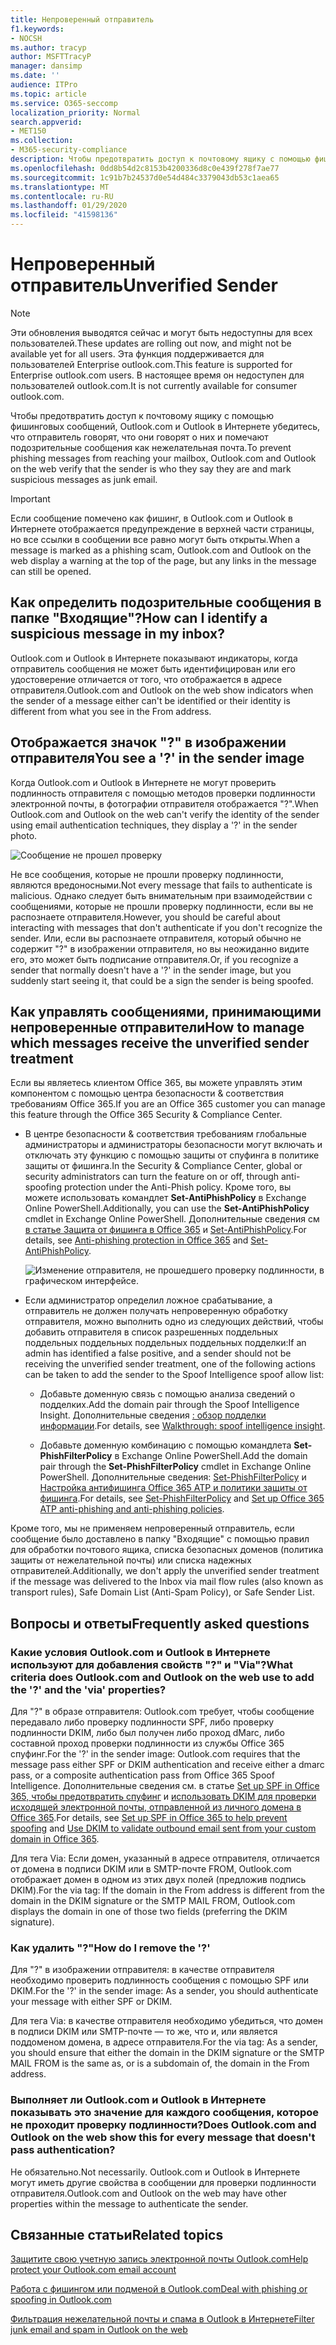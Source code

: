 ```yaml
---
title: Непроверенный отправитель
f1.keywords:
- NOCSH
ms.author: tracyp
author: MSFTTracyP
manager: dansimp
ms.date: ''
audience: ITPro
ms.topic: article
ms.service: O365-seccomp
localization_priority: Normal
search.appverid:
- MET150
ms.collection:
- M365-security-compliance
description: Чтобы предотвратить доступ к почтовому ящику с помощью фишинговых сообщений, Outlook.com и Outlook в Интернете убедитесь, что отправитель говорят, что они говорят о них и помечают подозрительные сообщения как нежелательная почта.
ms.openlocfilehash: 0dd8b54d2c8153b4200336d8c0e439f278f7ae77
ms.sourcegitcommit: 1c91b7b24537d0e54d484c3379043db53c1aea65
ms.translationtype: MT
ms.contentlocale: ru-RU
ms.lasthandoff: 01/29/2020
ms.locfileid: "41598136"
---
```

# <a name="unverified-sender"></a><span data-ttu-id="85a55-103">Непроверенный отправитель</span><span class="sxs-lookup"><span data-stu-id="85a55-103">Unverified Sender</span></span>

> [!NOTE]
> <span data-ttu-id="85a55-104">Эти обновления выводятся сейчас и могут быть недоступны для всех пользователей.</span><span class="sxs-lookup"><span data-stu-id="85a55-104">These updates are rolling out now, and might not be available yet for all users.</span></span> <span data-ttu-id="85a55-105">Эта функция поддерживается для пользователей Enterprise outlook.com.</span><span class="sxs-lookup"><span data-stu-id="85a55-105">This feature is supported for Enterprise outlook.com users.</span></span> <span data-ttu-id="85a55-106">В настоящее время он недоступен для пользователей outlook.com.</span><span class="sxs-lookup"><span data-stu-id="85a55-106">It is not currently available for consumer outlook.com.</span></span>

<span data-ttu-id="85a55-107">Чтобы предотвратить доступ к почтовому ящику с помощью фишинговых сообщений, Outlook.com и Outlook в Интернете убедитесь, что отправитель говорят, что они говорят о них и помечают подозрительные сообщения как нежелательная почта.</span><span class="sxs-lookup"><span data-stu-id="85a55-107">To prevent phishing messages from reaching your mailbox, Outlook.com and Outlook on the web verify that the sender is who they say they are and mark suspicious messages as junk email.</span></span>

> [!IMPORTANT]
> <span data-ttu-id="85a55-108">Если сообщение помечено как фишинг, в Outlook.com и Outlook в Интернете отображается предупреждение в верхней части страницы, но все ссылки в сообщении все равно могут быть открыты.</span><span class="sxs-lookup"><span data-stu-id="85a55-108">When a message is marked as a phishing scam, Outlook.com and Outlook on the web display a warning at the top of the page, but any links in the message can still be opened.</span></span>

## <a name="how-can-i-identify-a-suspicious-message-in-my-inbox"></a><span data-ttu-id="85a55-109">Как определить подозрительные сообщения в папке "Входящие"?</span><span class="sxs-lookup"><span data-stu-id="85a55-109">How can I identify a suspicious message in my inbox?</span></span>

<span data-ttu-id="85a55-110">Outlook.com и Outlook в Интернете показывают индикаторы, когда отправитель сообщения не может быть идентифицирован или его удостоверение отличается от того, что отображается в адресе отправителя.</span><span class="sxs-lookup"><span data-stu-id="85a55-110">Outlook.com and Outlook on the web show indicators when the sender of a message either can't be identified or their identity is different from what you see in the From address.</span></span>

## <a name="you-see-a--in-the-sender-image"></a><span data-ttu-id="85a55-111">Отображается значок "?" в изображении отправителя</span><span class="sxs-lookup"><span data-stu-id="85a55-111">You see a '?' in the sender image</span></span>

<span data-ttu-id="85a55-112">Когда Outlook.com и Outlook в Интернете не могут проверить подлинность отправителя с помощью методов проверки подлинности электронной почты, в фотографии отправителя отображается "?".</span><span class="sxs-lookup"><span data-stu-id="85a55-112">When Outlook.com and Outlook on the web can't verify the identity of the sender using email authentication techniques, they display a '?' in the sender photo.</span></span>

![Сообщение не прошел проверку](../media/message-did-not-pass-verification.jpg)

<span data-ttu-id="85a55-114">Не все сообщения, которые не прошли проверку подлинности, являются вредоносными.</span><span class="sxs-lookup"><span data-stu-id="85a55-114">Not every message that fails to authenticate is malicious.</span></span> <span data-ttu-id="85a55-115">Однако следует быть внимательным при взаимодействии с сообщениями, которые не прошли проверку подлинности, если вы не распознаете отправителя.</span><span class="sxs-lookup"><span data-stu-id="85a55-115">However, you should be careful about interacting with messages that don't authenticate if you don't recognize the sender.</span></span> <span data-ttu-id="85a55-116">Или, если вы распознаете отправителя, который обычно не содержит "?" в изображении отправителя, но вы неожиданно видите его, это может быть подписание отправителя.</span><span class="sxs-lookup"><span data-stu-id="85a55-116">Or, if you recognize a sender that normally doesn't have a '?' in the sender image, but you suddenly start seeing it, that could be a sign the sender is being spoofed.</span></span>

## <a name="how-to-manage-which-messages-receive-the-unverified-sender-treatment"></a><span data-ttu-id="85a55-117">Как управлять сообщениями, принимающими непроверенные отправители</span><span class="sxs-lookup"><span data-stu-id="85a55-117">How to manage which messages receive the unverified sender treatment</span></span> 

<span data-ttu-id="85a55-118">Если вы являетесь клиентом Office 365, вы можете управлять этим компонентом с помощью центра безопасности & соответствия требованиям Office 365.</span><span class="sxs-lookup"><span data-stu-id="85a55-118">If you are an Office 365 customer you can manage this feature through the Office 365 Security & Compliance Center.</span></span>

- <span data-ttu-id="85a55-119">В центре безопасности & соответствия требованиям глобальные администраторы и администраторы безопасности могут включать и отключать эту функцию с помощью защиты от спуфинга в политике защиты от фишинга.</span><span class="sxs-lookup"><span data-stu-id="85a55-119">In the Security & Compliance Center, global or security administrators can turn the feature on or off, through anti-spoofing protection under the Anti-Phish policy.</span></span> <span data-ttu-id="85a55-120">Кроме того, вы можете использовать командлет **Set-AntiPhishPolicy** в Exchange Online PowerShell.</span><span class="sxs-lookup"><span data-stu-id="85a55-120">Additionally, you can use the **Set-AntiPhishPolicy** cmdlet in Exchange Online PowerShell.</span></span> <span data-ttu-id="85a55-121">Дополнительные сведения см [в статье Защита от фишинга в Office 365](anti-phishing-protection.md) и [Set-AntiPhishPolicy](https://docs.microsoft.com/powershell/module/exchange/advanced-threat-protection/set-antiphishpolicy).</span><span class="sxs-lookup"><span data-stu-id="85a55-121">For details, see [Anti-phishing protection in Office 365](anti-phishing-protection.md) and [Set-AntiPhishPolicy](https://docs.microsoft.com/powershell/module/exchange/advanced-threat-protection/set-antiphishpolicy).</span></span>

    ![Изменение отправителя, не прошедшего проверку подлинности, в графическом интерфейсе.](../media/unverified-sender-article-editing-unauthenticated-senders.jpg)

- <span data-ttu-id="85a55-123">Если администратор определил ложное срабатывание, а отправитель не должен получать непроверенную обработку отправителя, можно выполнить одно из следующих действий, чтобы добавить отправителя в список разрешенных поддельных поддельных поддельных поддельных поддельных подделки:</span><span class="sxs-lookup"><span data-stu-id="85a55-123">If an admin has identified a false positive, and a sender should not be receiving the unverified sender treatment, one of the following actions can be taken to add the sender to the Spoof Intelligence spoof allow list:</span></span>

  - <span data-ttu-id="85a55-124">Добавьте доменную связь с помощью анализа сведений о подделких.</span><span class="sxs-lookup"><span data-stu-id="85a55-124">Add the domain pair through the Spoof Intelligence Insight.</span></span> <span data-ttu-id="85a55-125">Дополнительные сведения [: обзор подделки информации](walkthrough-spoof-intelligence-insight.md).</span><span class="sxs-lookup"><span data-stu-id="85a55-125">For details, see [Walkthrough: spoof intelligence insight](walkthrough-spoof-intelligence-insight.md).</span></span>

  - <span data-ttu-id="85a55-126">Добавьте доменную комбинацию с помощью командлета **Set-PhishFilterPolicy** в Exchange Online PowerShell.</span><span class="sxs-lookup"><span data-stu-id="85a55-126">Add the domain pair through the **Set-PhishFilterPolicy** cmdlet in Exchange Online PowerShell.</span></span> <span data-ttu-id="85a55-127">Дополнительные сведения: [Set-PhishFilterPolicy](https://docs.microsoft.com/powershell/module/exchange/advanced-threat-protection/set-phishfilterpolicy) и [Настройка антифишинга Office 365 ATP и политики защиты от фишинга](set-up-anti-phishing-policies.md).</span><span class="sxs-lookup"><span data-stu-id="85a55-127">For details, see [Set-PhishFilterPolicy](https://docs.microsoft.com/powershell/module/exchange/advanced-threat-protection/set-phishfilterpolicy) and [Set up Office 365 ATP anti-phishing and anti-phishing policies](set-up-anti-phishing-policies.md).</span></span>

<span data-ttu-id="85a55-128">Кроме того, мы не применяем непроверенный отправитель, если сообщение было доставлено в папку "Входящие" с помощью правил для обработки почтового ящика, списка безопасных доменов (политика защиты от нежелательной почты) или списка надежных отправителей.</span><span class="sxs-lookup"><span data-stu-id="85a55-128">Additionally, we don't apply the unverified sender treatment if the message was delivered to the Inbox via mail flow rules (also known as transport rules), Safe Domain List (Anti-Spam Policy), or Safe Sender List.</span></span>

## <a name="frequently-asked-questions"></a><span data-ttu-id="85a55-129">Вопросы и ответы</span><span class="sxs-lookup"><span data-stu-id="85a55-129">Frequently asked questions</span></span>

### <a name="what-criteria-does-outlookcom-and-outlook-on-the-web-use-to-add-the--and-the-via-properties"></a><span data-ttu-id="85a55-130">Какие условия Outlook.com и Outlook в Интернете используют для добавления свойств "?" и "Via"?</span><span class="sxs-lookup"><span data-stu-id="85a55-130">What criteria does Outlook.com and Outlook on the web use to add the '?' and the 'via' properties?</span></span>

<span data-ttu-id="85a55-131">Для "?" в образе отправителя: Outlook.com требует, чтобы сообщение передавало либо проверку подлинности SPF, либо проверку подлинности DKIM, либо был получен либо проход dMarc, либо составной проход проверки подлинности из службы Office 365 спуфинг.</span><span class="sxs-lookup"><span data-stu-id="85a55-131">For the '?' in the sender image:  Outlook.com requires that the message pass either SPF or DKIM authentication and receive either a dmarc pass, or a composite authentication pass from Office 365 Spoof Intelligence.</span></span> <span data-ttu-id="85a55-132">Дополнительные сведения см. в статье [Set up SPF in Office 365, чтобы предотвратить спуфинг](set-up-spf-in-office-365-to-help-prevent-spoofing.md) и [использовать DKIM для проверки исходящей электронной почты, отправленной из личного домена в Office 365](use-dkim-to-validate-outbound-email.md).</span><span class="sxs-lookup"><span data-stu-id="85a55-132">For details, see [Set up SPF in Office 365 to help prevent spoofing](set-up-spf-in-office-365-to-help-prevent-spoofing.md) and [Use DKIM to validate outbound email sent from your custom domain in Office 365](use-dkim-to-validate-outbound-email.md).</span></span>

<span data-ttu-id="85a55-133">Для тега Via: Если домен, указанный в адресе отправителя, отличается от домена в подписи DKIM или в SMTP-почте FROM, Outlook.com отображает домен в одном из этих двух полей (предложив подпись DKIM).</span><span class="sxs-lookup"><span data-stu-id="85a55-133">For the via tag: If the domain in the From address is different from the domain in the DKIM signature or the SMTP MAIL FROM, Outlook.com displays the domain in one of those two fields (preferring the DKIM signature).</span></span>

### <a name="how-do-i-remove-the-"></a><span data-ttu-id="85a55-134">Как удалить "?"</span><span class="sxs-lookup"><span data-stu-id="85a55-134">How do I remove the '?'</span></span>

<span data-ttu-id="85a55-135">Для "?" в изображении отправителя: в качестве отправителя необходимо проверить подлинность сообщения с помощью SPF или DKIM.</span><span class="sxs-lookup"><span data-stu-id="85a55-135">For the '?' in the sender image: As a sender, you should authenticate your message with either SPF or DKIM.</span></span>

<span data-ttu-id="85a55-136">Для тега Via: в качестве отправителя необходимо убедиться, что домен в подписи DKIM или SMTP-почте — то же, что и, или является поддоменом домена, в адресе отправителя.</span><span class="sxs-lookup"><span data-stu-id="85a55-136">For the via tag: As a sender, you should ensure that either the domain in the DKIM signature or the SMTP MAIL FROM is the same as, or is a subdomain of, the domain in the From address.</span></span>

### <a name="does-outlookcom-and-outlook-on-the-web-show-this-for-every-message-that-doesnt-pass-authentication"></a><span data-ttu-id="85a55-137">Выполняет ли Outlook.com и Outlook в Интернете показывать это значение для каждого сообщения, которое не проходит проверку подлинности?</span><span class="sxs-lookup"><span data-stu-id="85a55-137">Does Outlook.com and Outlook on the web show this for every message that doesn't pass authentication?</span></span>

<span data-ttu-id="85a55-138">Не обязательно.</span><span class="sxs-lookup"><span data-stu-id="85a55-138">Not necessarily.</span></span> <span data-ttu-id="85a55-139">Outlook.com и Outlook в Интернете могут иметь другие свойства в сообщении для проверки подлинности отправителя.</span><span class="sxs-lookup"><span data-stu-id="85a55-139">Outlook.com and Outlook on the web may have other properties within the message to authenticate the sender.</span></span>

## <a name="related-topics"></a><span data-ttu-id="85a55-140">Связанные статьи</span><span class="sxs-lookup"><span data-stu-id="85a55-140">Related topics</span></span>

[<span data-ttu-id="85a55-141">Защитите свою учетную запись электронной почты Outlook.com</span><span class="sxs-lookup"><span data-stu-id="85a55-141">Help protect your Outlook.com email account</span></span>](https://support.office.com/article/a4f20fc5-4307-4ece-8231-6d4d4bd8a9ba)

[<span data-ttu-id="85a55-142">Работа с фишингом или подменой в Outlook.com</span><span class="sxs-lookup"><span data-stu-id="85a55-142">Deal with phishing or spoofing in Outlook.com</span></span>](https://support.office.com/article/0d882ea5-eedc-4bed-aebc-079ffa1105a3)

[<span data-ttu-id="85a55-143">Фильтрация нежелательной почты и спама в Outlook в Интернете</span><span class="sxs-lookup"><span data-stu-id="85a55-143">Filter junk email and spam in Outlook on the web</span></span>](https://support.office.com/article/db786e79-54e2-40cc-904f-d89d57b7f41d)
